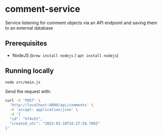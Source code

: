 # comment-service
Service listening for comment objects via an API endpoint and saving them to an external database

## Prerequisites

- NodeJS (`brew install nodejs` / `apt install nodejs`)

## Running locally

```bash
node src/main.js
```

Send the request with:

```bash
curl -X 'POST' \
  'http://localhost:8000/api/comments' \
  -H 'accept: application/json' \
  -d '{
  "id": "h74v5t",
  "created_utc": "2023-03-10T16:27:59.709Z"
}'
```
